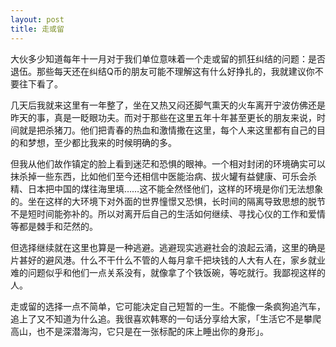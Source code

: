 ```yaml
---
layout: post
title: 走或留
---
```



大伙多少知道每年十一月对于我们单位意味着一个走或留的抓狂纠结的问题：是否退伍。那些每天还在纠结Q币的朋友可能不理解这有什么好挣扎的，我就建议你不要往下看了。

几天后我就来这里有一年整了，坐在又热又闷还脚气熏天的火车离开宁波仿佛还是昨天的事，真是一眨眼功夫。而对于那些在这里五年十年甚至更长的朋友来说，时间就是把杀猪刀。他们把青春的热血和激情撒在这里，每个人来这里都有自己的目的和梦想，至少都比我来的时候明确的多。

但我从他们故作镇定的脸上看到迷茫和恐惧的眼神。一个相对封闭的环境确实可以抹杀掉一些东西，比如他们至今还相信中医能治病、拔火罐有益健康、可乐会杀精、日本把中国的煤往海里填……这不能全然怪他们，这样的环境是你们无法想象的。坐在这样的大环境下对外面的世界憧憬又恐惧，长时间的隔离导致思想的脱节不是短时间能弥补的。所以对离开后自己的生活如何继续、寻找心仪的工作和爱情等都是棘手和茫然的。

但选择继续就在这里也算是一种逃避。逃避现实逃避社会的浪起云涌，这里的确是片甚好的避风港。什么不干什么不管的人每月拿千把块钱的人大有人在，家乡就业难的问题似乎和他们一点关系没有，就像拿了个铁饭碗，等吃就行。我鄙视这样的人。

走或留的选择一点不简单，它可能决定自己短暂的一生。不能像一条疯狗追汽车，追上了又不知道为什么追。我很喜欢韩寒的一句话分享给大家，「生活它不是攀爬高山，也不是深潜海沟，它只是在一张标配的床上睡出你的身形」。